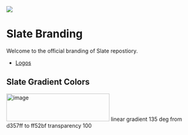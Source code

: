 <img align="center" src="https://raw.githubusercontent.com/slatechat/branding/refs/heads/main/logos/default_logo_rounded.png"></img>
# Slate Branding
Welcome to the official branding of Slate repostiory.

- [Logos](https://github.com/slatechat/branding/tree/main/logos)


## Slate Gradient Colors
<img width="269" height="72" alt="image" src="https://github.com/user-attachments/assets/b33f0db2-f725-48e1-9d47-f4c49a4df394" />
linear gradient 135 deg from d357ff to ff52bf transparency 100
